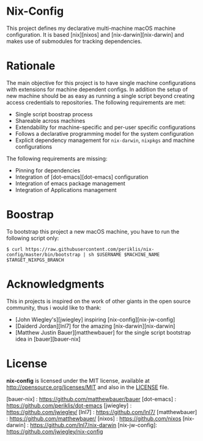 # Nix-Config

This project defines my declarative multi-machine macOS machine configuration. It is based [nix][nixos] and [nix-darwin][nix-darwin] and makes use of submodules for tracking dependencies.

# Rationale

The main objective for this project is to have single machine configurations with extensions for machine dependent configs. In addition the setup of new machine should be as easy as running a single script beyond creating access credentials to repositories. The following requirements are met:

- Single script boostrap process
- Shareable across machines
- Extendability for machine-specific and per-user specific configurations
- Follows a declarative programming model for the system configuration
- Explicit dependency management for `nix-darwin`, `nixpkgs` and machine configurations

The following requirements are missing:

- Pinning for dependencies
- Integration of [dot-emacs][dot-emacs] configuration
- Integration of emacs package management
- Integration of Applications management

# Boostrap

To bootstrap this project a new macOS machine, you have to run the following script only:

```Shell
$ curl https://raw.githubusercontent.com/periklis/nix-config/master/bin/bootstrap | sh $USERNAME $MACHINE_NAME $TARGET_NIXPGS_BRANCH
```

# Acknowledgments
This in projects is inspired on the work of other giants in the open source community, thus i would like to thank:
- [John Wiegley's][jwiegley] inspiring [nix-config][nix-jw-config]
- [Daiderd Jordan][lnl7] for the amazing [nix-darwin][nix-darwin]
- [Matthew Justin Bauer][matthewbauer] for the single script bootstrap idea in [bauer][bauer-nix]

# License

**nix-config** is licensed under the MIT license, available at http://opensource.org/licenses/MIT and also in the [LICENSE](https://github.com/periklis/nix-config/blob/master/LICENSE) file.

[bauer-nix] : https://github.com/matthewbauer/bauer
[dot-emacs] : https://github.com/periklis/dot-emacs
[jwiegley]  : https://github.com/jwiegley/
[lnl7] : https://github.com/lnl7/
[matthewbauer] : https://github.com/matthewbauer/
[nixos] : https://github.com/nixos
[nix-darwin] : https://github.com/lnl7/nix-darwin
[nix-jw-config]: https://github.com/jwiegley/nix-config
